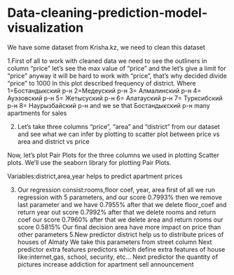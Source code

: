 # Data-cleaning-prediction-model-visualization
We have some dataset from Krisha.kz, we need to clean this dataset

1.First of all to work with cleaned data we need to see the outliners in column “price” let’s see the max value of “price”
and the let’s give a limit for “price”
anyway it will be hard to work with “price”, that’s why decided divide “price” to 1000
In this plot described frequency of district. 
Where 
1=Бостандыкский р-н
2=Медеуский р-н
3= Алмалинский р-н
4= Ауэзовский р-н
5= Жетысуский р-н
6= Алатауский р-н
7= Турксибский р-н
8= Наурызбайский р-н
and we se that Бостандыкский р-н many apartments for sales

2. Let’s take three columns “price”, “area” and “district” from our dataset and see what we can infer by plotting to scatter plot 
between price vs area and district vs price
  
  Now, let’s plot Pair Plots for the three columns we used in plotting Scatter plots. We’ll use the seaborn
 library for plotting Pair Plots.
 
Variables:district,area,year helps to predict apartment prices

 3. Our regression consist:rooms,floor coef, year, area
first of all we run regression with 5 parameters, and our score 0.7993% then we remove last parameter and we have 0.7955%
after that we delete floor_coef and return year out score 0.7992% after that we delete rooms and return coef our score 0.7960%
after that we delete area and return rooms our score 0.5815%
Our final decision area have more impact on price than other parameters
5.New predictor district help us to distribute prices of houses of Almaty
We take this parameters from street column
Next predictor extra features predictors which define extra features of house like:internet,gas, school, security, etc...
Next predictor the quantity of pictures increase addiction for apartment sell announcement
